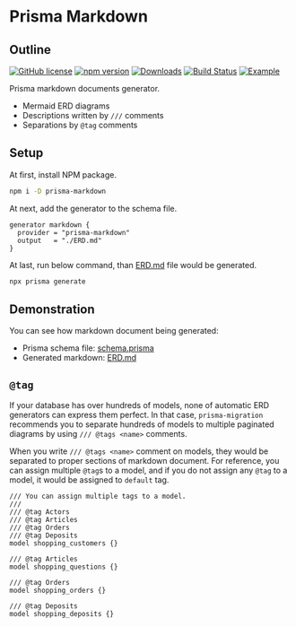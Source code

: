 # Prisma Markdown
## Outline
[![GitHub license](https://img.shields.io/badge/license-MIT-blue.svg)](https://github.com/samchon/prisma-markdown/blob/master/LICENSE)
[![npm version](https://img.shields.io/npm/v/prisma-markdown.svg)](https://www.npmjs.com/package/prisma-markdown)
[![Downloads](https://img.shields.io/npm/dm/prisma-markdown.svg)](https://www.npmjs.com/package/prisma-markdown)
[![Build Status](https://github.com/samchon/prisma-markdown/workflows/build/badge.svg)](https://github.com/samchon/prisma-markdown/actions?query=workflow%3Abuild)
[![Example](https://img.shields.io/badge/guide-example-forestgreen)](https://github.com/samchon/prisma-markdown/blob/master/ERD.md)

Prisma markdown documents generator.

  - Mermaid ERD diagrams
  - Descriptions written by `///` comments
  - Separations by `@tag` comments




## Setup
At first, install NPM package.

```bash
npm i -D prisma-markdown
```

At next, add the generator to the schema file.

```prisma
generator markdown {
  provider = "prisma-markdown"
  output   = "./ERD.md"
}
```

At last, run below command, than [ERD.md](https://github.com/samchon/prisma-markdown/blob/master/ERD.md) file would be generated.

```bash
npx prisma generate
```




## Demonstration
You can see how markdown document being generated: 

- Prisma schema file: [schema.prisma](https://github.com/samchon/prisma-markdown/blob/master/schema.prisma)
- Generated markdown: [ERD.md](https://github.com/samchon/prisma-markdown/blob/master/ERD.md)




## `@tag`
If your database has over hundreds of models, none of automatic ERD generators can express them perfect. In that case, `prisma-migration` recommends you to separate hundreds of models to multiple paginated diagrams by using `/// @tags <name>` comments.

When you write `/// @tags <name>` comment on models, they would be separated to proper sections of markdown document. For reference, you can assign multiple `@tag`s to a model, and if you do not assign any `@tag` to a model, it would be assigned to `default` tag.

```prisma
/// You can assign multiple tags to a model.
///
/// @tag Actors
/// @tag Articles
/// @tag Orders
/// @tag Deposits
model shopping_customers {}

/// @tag Articles
model shopping_questions {}

/// @tag Orders
model shopping_orders {}

/// @tag Deposits
model shopping_deposits {}
```